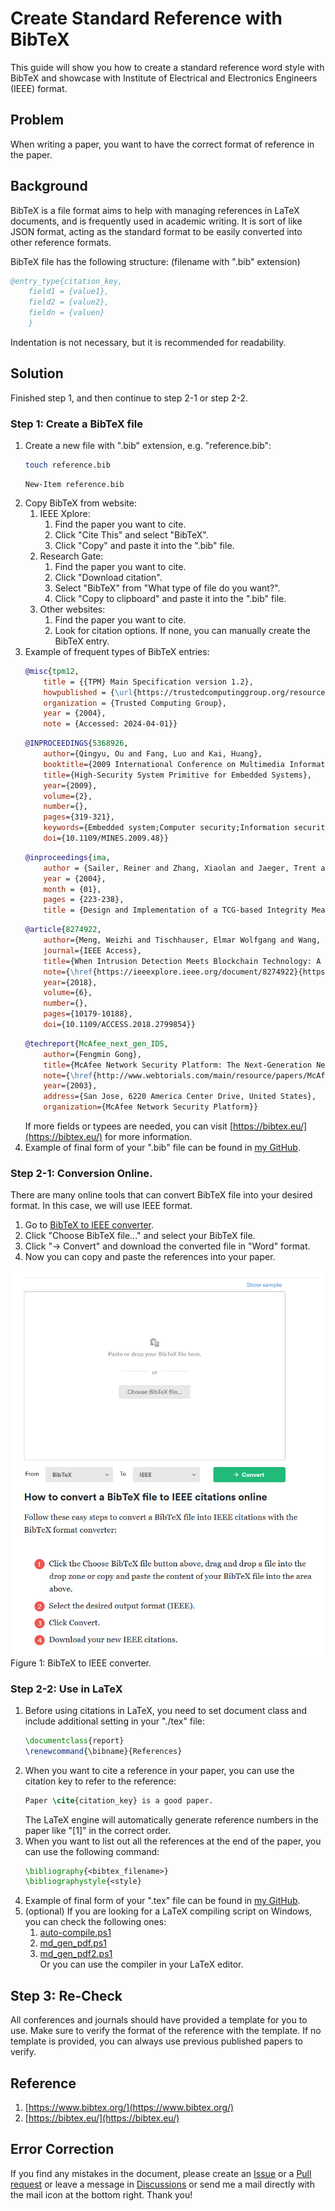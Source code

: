 # Create Standard Reference with BibTeX

This guide will show you how to create a standard reference word style with BibTeX and showcase with Institute of Electrical and Electronics Engineers (IEEE) format.

## Problem

When writing a paper, you want to have the correct format of reference in the paper.

## Background

BibTeX is a file format aims to help with managing references in LaTeX documents, and is frequently used in academic writing. It is sort of like JSON format, acting as the standard format to be easily converted into other reference formats.

BibTeX file has the following structure: (filename with ".bib" extension)

```bibtex
@entry_type{citation_key,
    field1 = {value1},
    field2 = {value2},
    fieldn = {valuen}
    }
```

Indentation is not necessary, but it is recommended for readability.

## Solution

Finished step 1, and then continue to step 2-1 or step 2-2.

### Step 1: Create a BibTeX file

1. Create a new file with ".bib" extension, e.g. "reference.bib":
    ```bash title="Linux Bash"
    touch reference.bib
    ```
    ```pwsh title="Windows PowerShell"
    New-Item reference.bib
    ```
2. Copy BibTeX from website:
    1. IEEE Xplore:
        1. Find the paper you want to cite.
        2. Click "Cite This" and select "BibTeX".
        3. Click "Copy" and paste it into the ".bib" file.
    2. Research Gate:
        1. Find the paper you want to cite.
        2. Click "Download citation".
        3. Select "BibTeX" from "What type of file do you want?".
        4. Click "Copy to clipboard" and paste it into the ".bib" file.
    3. Other websites:
        1. Find the paper you want to cite.
        2. Look for citation options. If none, you can manually create the BibTeX entry.
3. Example of frequent types of BibTeX entries:
    ```bibtex title="Website Reference"
    @misc{tpm12,
        title = {{TPM} Main Specification version 1.2},
        howpublished = {\url{https://trustedcomputinggroup.org/resource/tpm-main-specification/}},
        organization = {Trusted Computing Group},
        year = {2004},
        note = {Accessed: 2024-04-01}}
    ```
    ```bibtex title="IEEE Xplore Reference"
    @INPROCEEDINGS{5368926,
        author={Qingyu, Ou and Fang, Luo and Kai, Huang},
        booktitle={2009 International Conference on Multimedia Information Networking and Security}, 
        title={High-Security System Primitive for Embedded Systems}, 
        year={2009},
        volume={2},
        number={},
        pages={319-321},
        keywords={Embedded system;Computer security;Information security;Reliability engineering;Programmable logic arrays;Programmable logic devices;Automatic control;Control systems;Embedded computing;Hardware;secure embedded;TrustZone;TPM;Programmable Logic},
        doi={10.1109/MINES.2009.48}}

    ```
    ```bibtex title="Research Gate Reference"
    @inproceedings{ima,
        author = {Sailer, Reiner and Zhang, Xiaolan and Jaeger, Trent and van Doorn, Leendert},
        year = {2004},
        month = {01},
        pages = {223-238},
        title = {Design and Implementation of a TCG-based Integrity Measurement Architecture.}}
    ```
    ```bibtex title="Article"
    @article{8274922,
        author={Meng, Weizhi and Tischhauser, Elmar Wolfgang and Wang, Qingju and Wang, Yu and Han, Jinguang},
        journal={IEEE Access}, 
        title={When Intrusion Detection Meets Blockchain Technology: A Review}, 
        note={\href{https://ieeexplore.ieee.org/document/8274922}{https://ieeexplore.ieee.org/document/8274922}},
        year={2018},
        volume={6},
        number={},
        pages={10179-10188},
        doi={10.1109/ACCESS.2018.2799854}}
    ```
    ```bibtex title="Techreport"
    @techreport{McAfee_next_gen_IDS,
        author={Fengmin Gong},
        title={McAfee Network Security Platform: The Next-Generation Network IPS},
        note={\href{http://www.webtorials.com/main/resource/papers/McAfee/paper3/next-generation-network-ips.pdf}{http://www.webtorials.com/main/resource/papers/McAfee/paper3/next-generation-network-ips.pdf}},
        year={2003},
        address={San Jose, 6220 America Center Drive, United States},
        organization={McAfee Network Security Platform}}
    ```
    If more fields or typees are needed, you can visit [https://bibtex.eu/](https://bibtex.eu/) for more information.
4. Example of final form of your ".bib" file can be found in [my GitHub](https://github.com/belongtothenight/powershell_scripts/blob/main/latex_tex2pdf/report.bib).

### Step 2-1: Conversion Online.

There are many online tools that can convert BibTeX file into your desired format. In this case, we will use IEEE format.

1. Go to [BibTeX to IEEE converter](https://www.bibtex.com/c/bibtex-to-ieee-converter/).
2. Click "Choose BibTeX file..." and select your BibTeX file.
3. Click "$\rightarrow$ Convert" and download the converted file in "Word" format.
4. Now you can copy and paste the references into your paper.

![bibtex_to_ieee](./pic/3_1.png)
Figure 1: BibTeX to IEEE converter.

### Step 2-2: Use in LaTeX

1. Before using citations in LaTeX, you need to set document class and include additional setting in your "./tex" file:
    ```latex
    \documentclass{report}
    \renewcommand{\bibname}{References}
    ```
2. When you want to cite a reference in your paper, you can use the citation key to refer to the reference:
    ```latex
    Paper \cite{citation_key} is a good paper.
    ```
    The LaTeX engine will automatically generate reference numbers in the paper like "[1]" in the correct order.
3. When you want to list out all the references at the end of the paper, you can use the following command:
    ```latex
    \bibliography{<bibtex_filename>}
    \bibliographystyle{<style}
    ```
4. Example of final form of your ".tex" file can be found in [my GitHub](https://github.com/belongtothenight/powershell_scripts/blob/main/latex_tex2pdf/report.tex).
5. (optional) If you are looking for a LaTeX compiling script on Windows, you can check the following ones:
    1. [auto-compile.ps1](https://github.com/belongtothenight/powershell_scripts/tree/main/latex_tex2pdf)
    2. [md_gen_pdf.ps1](https://github.com/belongtothenight/powershell_scripts/tree/main/pandoc_md2pdf)
    3. [md_gen_pdf2.ps1](https://github.com/belongtothenight/powershell_scripts/tree/main/md2pdf)
    <br>Or you can use the compiler in your LaTeX editor.

## Step 3: Re-Check

All conferences and journals should have provided a template for you to use. Make sure to verify the format of the reference with the template. If no template is provided, you can always use previous published papers to verify.

## Reference

1. [https://www.bibtex.org/](https://www.bibtex.org/)
2. [https://bibtex.eu/](https://bibtex.eu/)

## Error Correction

If you find any mistakes in the document, please create an [Issue](https://github.com/belongtothenight/belongtothenight.github.io/issues) or a [Pull request](https://github.com/belongtothenight/belongtothenight.github.io/pulls) or leave a message in [Discussions](https://github.com/belongtothenight/belongtothenight.github.io/discussions) or send me a mail directly with the mail icon at the bottom right. Thank you!
